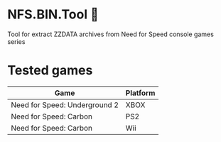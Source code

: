 # NFS.BIN.Tool :see_no_evil:
Tool for extract ZZDATA archives from Need for Speed console games series

# Tested games
| Game   | Platform   |
|---      |---    |
| Need for Speed: Underground 2 | XBOX |
| Need for Speed: Carbon | PS2 |
| Need for Speed: Carbon | Wii |
